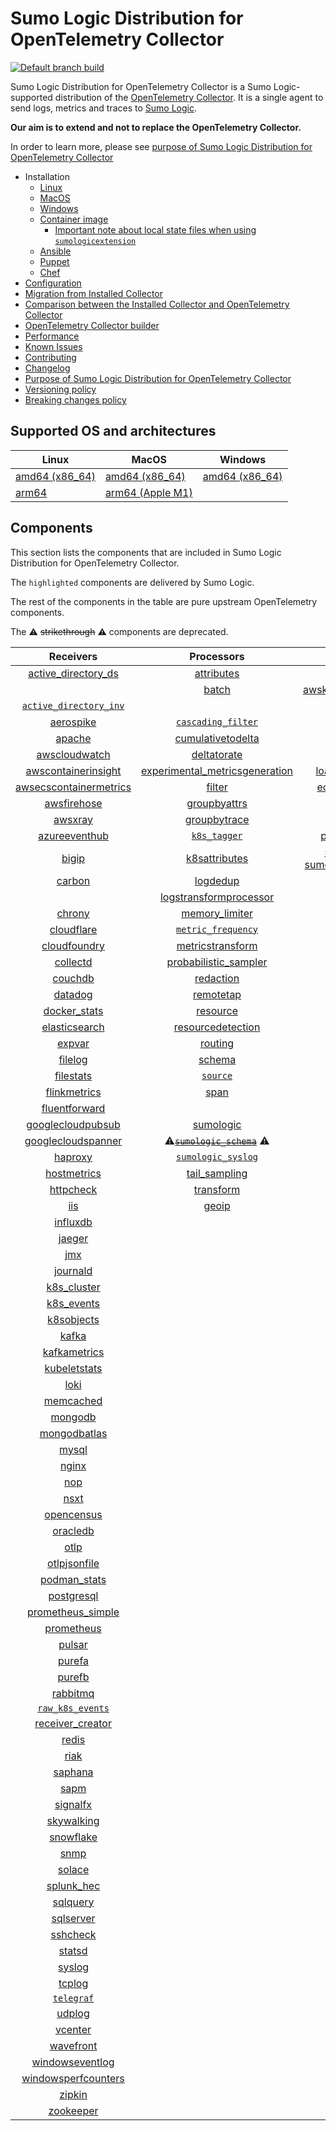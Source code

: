 # Sumo Logic Distribution for OpenTelemetry Collector

[![Default branch build](https://github.com/SumoLogic/sumologic-otel-collector/actions/workflows/dev_builds.yml/badge.svg)](https://github.com/SumoLogic/sumologic-otel-collector/actions/workflows/dev_builds.yml)

Sumo Logic Distribution for OpenTelemetry Collector is a Sumo Logic-supported distribution of the [OpenTelemetry Collector][otc_link].
It is a single agent to send logs, metrics and traces to [Sumo Logic][sumologic].

**Our aim is to extend and not to replace the OpenTelemetry Collector.**

In order to learn more, please see [purpose of Sumo Logic Distribution for OpenTelemetry Collector][purpose]

- Installation
  - [Linux][linux_installation]
  - [MacOS][macos_installation]
  - [Windows][windows_installation]
  - [Container image](/docs/installation.md#container-image)
    - [Important note about local state files when using `sumologicextension`](/docs/installation.md#important-note-about-local-state-files-when-using-sumologicextension)
  - [Ansible](/docs/installation.md#ansible)
  - [Puppet](/docs/installation.md#puppet)
  - [Chef](/docs/installation.md#chef)
- [Configuration](docs/configuration.md)
- [Migration from Installed Collector](docs/migration.md)
- [Comparison between the Installed Collector and OpenTelemetry Collector](docs/comparison.md)
- [OpenTelemetry Collector builder](./otelcolbuilder/README.md)
- [Performance]
- [Known Issues]
- [Contributing](./CONTRIBUTING.md)
- [Changelog](./CHANGELOG.md)
- [Purpose of Sumo Logic Distribution for OpenTelemetry Collector][purpose]
- [Versioning policy][versioning]
- [Breaking changes policy][breaking]

## Supported OS and architectures

| Linux                         | MacOS                         | Windows                     |
| ----------------------------- | ----------------------------- | --------------------------- |
| [amd64 (x86_64)][linux_amd64] | [amd64 (x86_64)][mac_amd64]   | [amd64 (x86_64)][win_amd64] |
| [arm64][linux_arm64]          | [arm64 (Apple M1)][mac_arm64] |                             |

## Components

This section lists the components that are included in Sumo Logic Distribution for OpenTelemetry Collector.

The `highlighted` components are delivered by Sumo Logic.

The rest of the components in the table are pure upstream OpenTelemetry components.

The ⚠️ ~~strikethrough~~ ⚠️ components are deprecated.

|                        Receivers                         |                          Processors                          |               Exporters                |                 Extensions                  |             Connectors              |
| :------------------------------------------------------: | :----------------------------------------------------------: | :------------------------------------: | :-----------------------------------------: | :---------------------------------: |
|     [active_directory_ds][activedirectorydsreceiver]     |              [attributes][attributesprocessor]               |         [awss3][awss3exporter]         |       [asapclient][asapauthextension]       |     [forward][forwardconnector]     |
|                                                          |                   [batch][batchprocessor]                    |          [awskinesisexporter]          |                                             |                                     |
|   [`active_directory_inv`][activedirectoryinvreceiver]   |                                                              |        [carbon][carbonexporter]        |                 [awsproxy]                  |       [count][countconnector]       |
|              [aerospike][aerospikereceiver]              |        [`cascading_filter`][cascadingfilterprocessor]        |         [debug][debugexporter]         |       [basicauth][basicauthextension]       |  [exceptions][exceptionsconnector]  |
|                 [apache][apachereceiver]                 |       [cumulativetodelta][cumulativetodeltaprocessor]        |          [file][fileexporter]          | [bearertokenauth][bearertokenauthextension] |    [failover][failoverconnector]    |
|          [awscloudwatch][awscloudwatchreceiver]          |             [deltatorate][deltatorateprocessor]              |         [kafka][kafkaexporter]         |           [db_storage][dbstorage]           |  [roundrobin][roundrobinconnector]  |
|    [awscontainerinsight][awscontainerinsightreceiver]    | [experimental_metricsgeneration][metricsgenerationprocessor] | [loadbalancing][loadbalancingexporter] |      [docker_observer][dockerobserver]      |     [routing][routingconnector]     |
| [awsecscontainermetrics][awsecscontainermetricsreceiver] |                  [filter][filterprocessor]                   |      [ecs_observer][ecsobserver]       |    [servicegraph][servicegraphconnector]    |                                     |
|            [awsfirehose][awsfirehosereceiver]            |            [groupbyattrs][groupbyattrsprocessor]             |          [otlp][otlpexporter]          |    [ecs_task_observer][ecstaskobserver]     | [spanmetrics][spanmetricsconnector] |
|                [awsxray][awsxrayreceiver]                |            [groupbytrace][groupbytraceprocessor]             |      [otlphttp][otlphttpexporter]      |         [file_storage][filestorage]         |                                     |
|          [azureeventhub][azureeventhubreceiver]          |                 [`k8s_tagger`][k8sprocessor]                 |    [prometheus][prometheusexporter]    |   [headerssetter][headerssetterextension]   |                                     |
|                  [bigip][bigipreceiver]                  |           [k8sattributes][k8sattributesprocessor]            |    [sumologic] [sumologicexporter]     |    [health_check][healthcheckextension]     |                                     |
|                 [carbon][carbonreceiver]                 |                [logdedup][logdedupprocessor]                 |        [syslog][syslogexporter]        |        [host_observer][hostobserver]        |                                     |
|                                                          |       [logstransformprocessor][logstransformprocessor]       |                                        |                                             |                                     |
|                 [chrony][chronyreceiver]                 |           [memory_limiter][memorylimiterprocessor]           |           [nop][nopexporter]           |       [http_forwarder][httpforwarder]       |                                     |
|             [cloudflare][cloudflarereceiver]             |        [`metric_frequency`][metricfrequencyprocessor]        |                                        |           [jaegerremotesampling]            |                                     |
|           [cloudfoundry][cloudfoundryreceiver]           |        [metricstransform][metricstransformprocessor]         |                                        |         [k8s_observer][k8sobserver]         |                                     |
|               [collectd][collectdreceiver]               |    [probabilistic_sampler][probabilisticsamplerprocessor]    |                                        |                                             |                                     |
|                [couchdb][couchdbreceiver]                |               [redaction][redactionprocessor]                |                                        |  [oauth2client][oauth2clientauthextension]  |                                     |
|                [datadog][datadogreceiver]                |               [remotetap][remotetapprocessor]                |                                        |          [oidc][oidcauthextension]          |                                     |
|           [docker_stats][dockerstatsreceiver]            |                [resource][resourceprocessor]                 |                                        |           [pprof][pprofextension]           |                                     |
|          [elasticsearch][elasticsearchreceiver]          |       [resourcedetection][resourcedetectionprocessor]        |                                        |       [sigv4auth][sigv4authextension]       |                                     |
|                 [expvar][expvarreceiver]                 |                 [routing][routingprocessor]                  |                                        |      [`sumologic`][sumologicextension]      |                                     |
|                [filelog][filelogreceiver]                |                  [schema][schemaprocessor]                   |                                        |          [zpages][zpagesextension]          |                                     |
|              [filestats][filestatsreceiver]              |                 [`source`][sourceprocessor]                  |                                        |                                             |                                     |
|           [flinkmetrics][flinkmetricsreceiver]           |                    [span][spanprocessor]                     |                                        |                                             |                                     |
|          [fluentforward][fluentforwardreceiver]          |                                                              |                                        |                                             |                                     |
|      [googlecloudpubsub][googlecloudpubsubreceiver]      |               [sumologic][sumologicprocessor]                |                                        |                                             |                                     |
|     [googlecloudspanner][googlecloudspannerreceiver]     |   ⚠️~~[`sumologic_schema`][sumologicschemaprocessor]~~ ⚠️    |                                        |                                             |                                     |
|                [haproxy][haproxyreceiver]                |        [`sumologic_syslog`][sumologicsyslogprocessor]        |                                        |                                             |                                     |
|            [hostmetrics][hostmetricsreceiver]            |            [tail_sampling][tailsamplingprocessor]            |                                        |                                             |                                     |
|              [httpcheck][httpcheckreceiver]              |               [transform][transformprocessor]                |                                        |                                             |                                     |
|                    [iis][iisreceiver]                    |                   [geoip][geoipprocessor]                    |                                        |                                             |                                     |
|               [influxdb][influxdbreceiver]               |                                                              |                                        |                                             |                                     |
|                 [jaeger][jaegerreceiver]                 |                                                              |                                        |                                             |                                     |
|                    [jmx][jmxreceiver]                    |                                                              |                                        |                                             |                                     |
|               [journald][journaldreceiver]               |                                                              |                                        |                                             |                                     |
|            [k8s_cluster][k8sclusterreceiver]             |                                                              |                                        |                                             |                                     |
|             [k8s_events][k8seventsreceiver]              |                                                              |                                        |                                             |                                     |
|             [k8sobjects][k8sobjectsreceiver]             |                                                              |                                        |                                             |                                     |
|                  [kafka][kafkareceiver]                  |                                                              |                                        |                                             |                                     |
|           [kafkametrics][kafkametricsreceiver]           |                                                              |                                        |                                             |                                     |
|           [kubeletstats][kubeletstatsreceiver]           |                                                              |                                        |                                             |                                     |
|                   [loki][lokireceiver]                   |                                                              |                                        |                                             |                                     |
|              [memcached][memcachedreceiver]              |                                                              |                                        |                                             |                                     |
|                [mongodb][mongodbreceiver]                |                                                              |                                        |                                             |                                     |
|           [mongodbatlas][mongodbatlasreceiver]           |                                                              |                                        |                                             |                                     |
|                  [mysql][mysqlreceiver]                  |                                                              |                                        |                                             |                                     |
|                  [nginx][nginxreceiver]                  |                                                              |                                        |                                             |                                     |
|                    [nop][nopreceiver]                    |                                                              |                                        |                                             |                                     |
|                   [nsxt][nsxtreceiver]                   |                                                              |                                        |                                             |                                     |
|             [opencensus][opencensusreceiver]             |                                                              |                                        |                                             |                                     |
|               [oracledb][oracledbreceiver]               |                                                              |                                        |                                             |                                     |
|                   [otlp][otlpreceiver]                   |                                                              |                                        |                                             |                                     |
|           [otlpjsonfile][otlpjsonfilereceiver]           |                                                              |                                        |                                             |                                     |
|              [podman_stats][podmanreceiver]              |                                                              |                                        |                                             |                                     |
|             [postgresql][postgresqlreceiver]             |                                                              |                                        |                                             |                                     |
|      [prometheus_simple][simpleprometheusreceiver]       |                                                              |                                        |                                             |                                     |
|             [prometheus][prometheusreceiver]             |                                                              |                                        |                                             |                                     |
|                 [pulsar][pulsarreceiver]                 |                                                              |                                        |                                             |                                     |
|                 [purefa][purefareceiver]                 |                                                              |                                        |                                             |                                     |
|                 [purefb][purefbreceiver]                 |                                                              |                                        |                                             |                                     |
|               [rabbitmq][rabbitmqreceiver]               |                                                              |                                        |                                             |                                     |
|         [`raw_k8s_events`][rawk8seventsreceiver]         |                                                              |                                        |                                             |                                     |
|           [receiver_creator][receivercreator]            |                                                              |                                        |                                             |                                     |
|                  [redis][redisreceiver]                  |                                                              |                                        |                                             |                                     |
|                   [riak][riakreceiver]                   |                                                              |                                        |                                             |                                     |
|                [saphana][saphanareceiver]                |                                                              |                                        |                                             |                                     |
|                   [sapm][sapmreceiver]                   |                                                              |                                        |                                             |                                     |
|               [signalfx][signalfxreceiver]               |                                                              |                                        |                                             |                                     |
|             [skywalking][skywalkingreceiver]             |                                                              |                                        |                                             |                                     |
|              [snowflake][snowflakereceiver]              |                                                              |                                        |                                             |                                     |
|                   [snmp][snmpreceiver]                   |                                                              |                                        |                                             |                                     |
|                 [solace][solacereceiver]                 |                                                              |                                        |                                             |                                     |
|             [splunk_hec][splunkhecreceiver]              |                                                              |                                        |                                             |                                     |
|               [sqlquery][sqlqueryreceiver]               |                                                              |                                        |                                             |                                     |
|              [sqlserver][sqlserverreceiver]              |                                                              |                                        |                                             |                                     |
|               [sshcheck][sshcheckreceiver]               |                                                              |                                        |                                             |                                     |
|                 [statsd][statsdreceiver]                 |                                                              |                                        |                                             |                                     |
|                 [syslog][syslogreceiver]                 |                                                              |                                        |                                             |                                     |
|                 [tcplog][tcplogreceiver]                 |                                                              |                                        |                                             |                                     |
|              [`telegraf`][telegrafreceiver]              |                                                              |                                        |                                             |                                     |
|                 [udplog][udplogreceiver]                 |                                                              |                                        |                                             |                                     |
|                [vcenter][vcenterreceiver]                |                                                              |                                        |                                             |                                     |
|              [wavefront][wavefrontreceiver]              |                                                              |                                        |                                             |                                     |
|        [windowseventlog][windowseventlogreceiver]        |                                                              |                                        |                                             |                                     |
|    [windowsperfcounters][windowsperfcountersreceiver]    |                                                              |                                        |                                             |                                     |
|                 [zipkin][zipkinreceiver]                 |                                                              |                                        |                                             |                                     |
|              [zookeeper][zookeeperreceiver]              |                                                              |                                        |                                             |                                     |

[otc_link]: https://github.com/open-telemetry/opentelemetry-collector
[sumologic]: https://www.sumologic.com
[linux_installation]: https://help.sumologic.com/docs/send-data/opentelemetry-collector/install-collector-linux/
[macos_installation]: https://help.sumologic.com/docs/send-data/opentelemetry-collector/install-collector-macos/
[windows_installation]: https://help.sumologic.com/docs/send-data/opentelemetry-collector/install-collector-windows/
[performance]: https://help.sumologic.com/docs/send-data/opentelemetry-collector/#performance
[known issues]: https://help.sumologic.com/docs/send-data/opentelemetry-collector/troubleshooting-faq/#known-issues
[purpose]: https://help.sumologic.com/docs/send-data/opentelemetry-collector/sumo-logic-opentelemetry-vs-opentelemetry-upstream-relationship/
[versioning]: https://help.sumologic.com/docs/send-data/opentelemetry-collector/sumo-logic-opentelemetry-vs-opentelemetry-upstream-relationship/#versioning-policy
[breaking]: https://help.sumologic.com/docs/send-data/opentelemetry-collector/sumo-logic-opentelemetry-vs-opentelemetry-upstream-relationship/#versioning-policy
[linux_amd64]: ./docs/installation.md#linux-on-amd64-x86-64
[linux_arm64]: ./docs/installation.md#linux-on-arm64
[mac_amd64]: ./docs/installation.md#macos-on-amd64-x86-64
[mac_arm64]: ./docs/installation.md#macos-on-arm64-apple-m1-x86-64
[win_amd64]: ./docs/installation.md#windows
[activedirectorydsreceiver]: https://github.com/open-telemetry/opentelemetry-collector-contrib/tree/v0.130.0/receiver/activedirectorydsreceiver
[activedirectoryinvreceiver]: ./pkg/receiver/activedirectoryinvreceiver
[aerospikereceiver]: https://github.com/open-telemetry/opentelemetry-collector-contrib/tree/v0.130.0/receiver/aerospikereceiver
[apachereceiver]: https://github.com/open-telemetry/opentelemetry-collector-contrib/tree/v0.130.0/receiver/apachereceiver
[awscloudwatchreceiver]: https://github.com/open-telemetry/opentelemetry-collector-contrib/tree/v0.130.0/receiver/awscloudwatchreceiver
[awscontainerinsightreceiver]: https://github.com/open-telemetry/opentelemetry-collector-contrib/tree/v0.130.0/receiver/awscontainerinsightreceiver
[awsecscontainermetricsreceiver]: https://github.com/open-telemetry/opentelemetry-collector-contrib/tree/v0.130.0/receiver/awsecscontainermetricsreceiver
[awsfirehosereceiver]: https://github.com/open-telemetry/opentelemetry-collector-contrib/tree/v0.130.0/receiver/awsfirehosereceiver
[awsxrayreceiver]: https://github.com/open-telemetry/opentelemetry-collector-contrib/tree/v0.130.0/receiver/awsxrayreceiver
[azureeventhubreceiver]: https://github.com/open-telemetry/opentelemetry-collector-contrib/tree/v0.130.0/receiver/azureeventhubreceiver
[bigipreceiver]: https://github.com/open-telemetry/opentelemetry-collector-contrib/tree/v0.130.0/receiver/bigipreceiver
[carbonreceiver]: https://github.com/open-telemetry/opentelemetry-collector-contrib/tree/v0.130.0/receiver/carbonreceiver
[chronyreceiver]: https://github.com/open-telemetry/opentelemetry-collector-contrib/tree/v0.130.0/receiver/chronyreceiver
[cloudfoundryreceiver]: https://github.com/open-telemetry/opentelemetry-collector-contrib/tree/v0.130.0/receiver/cloudfoundryreceiver
[cloudflarereceiver]: https://github.com/open-telemetry/opentelemetry-collector-contrib/tree/v0.130.0/receiver/cloudflarereceiver
[collectdreceiver]: https://github.com/open-telemetry/opentelemetry-collector-contrib/tree/v0.130.0/receiver/collectdreceiver
[couchdbreceiver]: https://github.com/open-telemetry/opentelemetry-collector-contrib/tree/v0.130.0/receiver/couchdbreceiver
[datadogreceiver]: https://github.com/open-telemetry/opentelemetry-collector-contrib/tree/v0.130.0/receiver/datadogreceiver
[dockerstatsreceiver]: https://github.com/open-telemetry/opentelemetry-collector-contrib/tree/v0.130.0/receiver/dockerstatsreceiver
[elasticsearchreceiver]: https://github.com/open-telemetry/opentelemetry-collector-contrib/tree/v0.130.0/receiver/elasticsearchreceiver
[expvarreceiver]: https://github.com/open-telemetry/opentelemetry-collector-contrib/tree/v0.130.0/receiver/expvarreceiver
[filelogreceiver]: https://github.com/open-telemetry/opentelemetry-collector-contrib/tree/v0.130.0/receiver/filelogreceiver
[filestatsreceiver]: https://github.com/open-telemetry/opentelemetry-collector-contrib/tree/v0.130.0/receiver/filestatsreceiver
[flinkmetricsreceiver]: https://github.com/open-telemetry/opentelemetry-collector-contrib/tree/v0.130.0/receiver/flinkmetricsreceiver
[fluentforwardreceiver]: https://github.com/open-telemetry/opentelemetry-collector-contrib/tree/v0.130.0/receiver/fluentforwardreceiver
[googlecloudpubsubreceiver]: https://github.com/open-telemetry/opentelemetry-collector-contrib/tree/v0.130.0/receiver/googlecloudpubsubreceiver
[googlecloudspannerreceiver]: https://github.com/open-telemetry/opentelemetry-collector-contrib/tree/v0.130.0/receiver/googlecloudspannerreceiver
[haproxyreceiver]: https://github.com/open-telemetry/opentelemetry-collector-contrib/tree/v0.130.0/receiver/haproxyreceiver
[hostmetricsreceiver]: https://github.com/open-telemetry/opentelemetry-collector-contrib/tree/v0.130.0/receiver/hostmetricsreceiver
[httpcheckreceiver]: https://github.com/open-telemetry/opentelemetry-collector-contrib/tree/v0.130.0/receiver/httpcheckreceiver
[iisreceiver]: https://github.com/open-telemetry/opentelemetry-collector-contrib/tree/v0.130.0/receiver/iisreceiver
[influxdbreceiver]: https://github.com/open-telemetry/opentelemetry-collector-contrib/tree/v0.130.0/receiver/influxdbreceiver
[jaegerreceiver]: https://github.com/open-telemetry/opentelemetry-collector-contrib/tree/v0.130.0/receiver/jaegerreceiver
[jmxreceiver]: https://github.com/open-telemetry/opentelemetry-collector-contrib/tree/v0.130.0/receiver/jmxreceiver
[journaldreceiver]: https://github.com/open-telemetry/opentelemetry-collector-contrib/tree/v0.130.0/receiver/journaldreceiver
[k8sclusterreceiver]: https://github.com/open-telemetry/opentelemetry-collector-contrib/tree/v0.130.0/receiver/k8sclusterreceiver
[k8seventsreceiver]: https://github.com/open-telemetry/opentelemetry-collector-contrib/tree/v0.130.0/receiver/k8seventsreceiver
[k8sobjectsreceiver]: https://github.com/open-telemetry/opentelemetry-collector-contrib/tree/v0.130.0/receiver/k8sobjectsreceiver
[kafkareceiver]: https://github.com/open-telemetry/opentelemetry-collector-contrib/tree/v0.130.0/receiver/kafkareceiver
[kafkametricsreceiver]: https://github.com/open-telemetry/opentelemetry-collector-contrib/tree/v0.130.0/receiver/kafkametricsreceiver
[kubeletstatsreceiver]: https://github.com/open-telemetry/opentelemetry-collector-contrib/tree/v0.130.0/receiver/kubeletstatsreceiver
[lokireceiver]: https://github.com/open-telemetry/opentelemetry-collector-contrib/tree/v0.130.0/receiver/lokireceiver
[memcachedreceiver]: https://github.com/open-telemetry/opentelemetry-collector-contrib/tree/v0.130.0/receiver/memcachedreceiver
[mongodbreceiver]: https://github.com/open-telemetry/opentelemetry-collector-contrib/tree/v0.130.0/receiver/mongodbreceiver
[mongodbatlasreceiver]: https://github.com/open-telemetry/opentelemetry-collector-contrib/tree/v0.130.0/receiver/mongodbatlasreceiver
[mysqlreceiver]: https://github.com/open-telemetry/opentelemetry-collector-contrib/tree/v0.130.0/receiver/mysqlreceiver
[nginxreceiver]: https://github.com/open-telemetry/opentelemetry-collector-contrib/tree/v0.130.0/receiver/nginxreceiver
[nopreceiver]: https://github.com/open-telemetry/opentelemetry-collector/tree/v0.130.0/receiver/nopreceiver
[nsxtreceiver]: https://github.com/open-telemetry/opentelemetry-collector-contrib/tree/v0.130.0/receiver/nsxtreceiver
[opencensusreceiver]: https://github.com/open-telemetry/opentelemetry-collector-contrib/tree/v0.130.0/receiver/opencensusreceiver
[oracledbreceiver]: https://github.com/open-telemetry/opentelemetry-collector-contrib/tree/v0.130.0/receiver/oracledbreceiver
[otlpreceiver]: https://github.com/open-telemetry/opentelemetry-collector/tree/v0.130.0/receiver/otlpreceiver
[otlpjsonfilereceiver]: https://github.com/open-telemetry/opentelemetry-collector-contrib/tree/v0.130.0/receiver/otlpjsonfilereceiver
[podmanreceiver]: https://github.com/open-telemetry/opentelemetry-collector-contrib/tree/v0.130.0/receiver/podmanreceiver
[postgresqlreceiver]: https://github.com/open-telemetry/opentelemetry-collector-contrib/tree/v0.130.0/receiver/postgresqlreceiver
[simpleprometheusreceiver]: https://github.com/open-telemetry/opentelemetry-collector-contrib/tree/v0.130.0/receiver/simpleprometheusreceiver
[prometheusreceiver]: https://github.com/open-telemetry/opentelemetry-collector-contrib/tree/v0.130.0/receiver/prometheusreceiver
[pulsarreceiver]: https://github.com/open-telemetry/opentelemetry-collector-contrib/tree/v0.130.0/receiver/pulsarreceiver
[purefareceiver]: https://github.com/open-telemetry/opentelemetry-collector-contrib/tree/v0.130.0/receiver/purefareceiver
[purefbreceiver]: https://github.com/open-telemetry/opentelemetry-collector-contrib/tree/v0.130.0/receiver/purefbreceiver
[rabbitmqreceiver]: https://github.com/open-telemetry/opentelemetry-collector-contrib/tree/v0.130.0/receiver/rabbitmqreceiver
[rawk8seventsreceiver]: ./pkg/receiver/rawk8seventsreceiver
[receivercreator]: https://github.com/open-telemetry/opentelemetry-collector-contrib/tree/v0.130.0/receiver/receivercreator
[redisreceiver]: https://github.com/open-telemetry/opentelemetry-collector-contrib/tree/v0.130.0/receiver/redisreceiver
[riakreceiver]: https://github.com/open-telemetry/opentelemetry-collector-contrib/tree/v0.130.0/receiver/riakreceiver
[saphanareceiver]: https://github.com/open-telemetry/opentelemetry-collector-contrib/tree/v0.130.0/receiver/saphanareceiver
[sapmreceiver]: https://github.com/open-telemetry/opentelemetry-collector-contrib/tree/v0.130.0/receiver/sapmreceiver
[signalfxreceiver]: https://github.com/open-telemetry/opentelemetry-collector-contrib/tree/v0.130.0/receiver/signalfxreceiver
[skywalkingreceiver]: https://github.com/open-telemetry/opentelemetry-collector-contrib/tree/v0.130.0/receiver/skywalkingreceiver
[snmpreceiver]: https://github.com/open-telemetry/opentelemetry-collector-contrib/tree/v0.130.0/receiver/snmpreceiver
[snowflakereceiver]: https://github.com/open-telemetry/opentelemetry-collector-contrib/tree/v0.130.0/receiver/snowflakereceiver
[solacereceiver]: https://github.com/open-telemetry/opentelemetry-collector-contrib/tree/v0.130.0/receiver/solacereceiver
[splunkhecreceiver]: https://github.com/open-telemetry/opentelemetry-collector-contrib/tree/v0.130.0/receiver/splunkhecreceiver
[sqlqueryreceiver]: https://github.com/open-telemetry/opentelemetry-collector-contrib/tree/v0.130.0/receiver/sqlqueryreceiver
[sqlserverreceiver]: https://github.com/open-telemetry/opentelemetry-collector-contrib/tree/v0.130.0/receiver/sqlserverreceiver
[sshcheckreceiver]: https://github.com/open-telemetry/opentelemetry-collector-contrib/tree/v0.130.0/receiver/sshcheckreceiver
[statsdreceiver]: https://github.com/open-telemetry/opentelemetry-collector-contrib/tree/v0.130.0/receiver/statsdreceiver
[syslogreceiver]: https://github.com/open-telemetry/opentelemetry-collector-contrib/tree/v0.130.0/receiver/syslogreceiver
[tcplogreceiver]: https://github.com/open-telemetry/opentelemetry-collector-contrib/tree/v0.130.0/receiver/tcplogreceiver
[telegrafreceiver]: ./pkg/receiver/telegrafreceiver
[udplogreceiver]: https://github.com/open-telemetry/opentelemetry-collector-contrib/tree/v0.130.0/receiver/udplogreceiver
[vcenterreceiver]: https://github.com/open-telemetry/opentelemetry-collector-contrib/tree/v0.130.0/receiver/vcenterreceiver
[wavefrontreceiver]: https://github.com/open-telemetry/opentelemetry-collector-contrib/tree/v0.130.0/receiver/wavefrontreceiver
[windowseventlogreceiver]: https://github.com/open-telemetry/opentelemetry-collector-contrib/tree/v0.130.0/receiver/windowseventlogreceiver
[windowsperfcountersreceiver]: https://github.com/open-telemetry/opentelemetry-collector-contrib/tree/v0.130.0/receiver/windowsperfcountersreceiver
[zipkinreceiver]: https://github.com/open-telemetry/opentelemetry-collector-contrib/tree/v0.130.0/receiver/zipkinreceiver
[zookeeperreceiver]: https://github.com/open-telemetry/opentelemetry-collector-contrib/tree/v0.130.0/receiver/zookeeperreceiver
[attributesprocessor]: https://github.com/open-telemetry/opentelemetry-collector-contrib/tree/v0.130.0/processor/attributesprocessor
[batchprocessor]: https://github.com/open-telemetry/opentelemetry-collector/tree/v0.130.0/processor/batchprocessor
[cascadingfilterprocessor]: ./pkg/processor/cascadingfilterprocessor
[cumulativetodeltaprocessor]: https://github.com/open-telemetry/opentelemetry-collector-contrib/tree/v0.130.0/processor/cumulativetodeltaprocessor
[deltatorateprocessor]: https://github.com/open-telemetry/opentelemetry-collector-contrib/tree/v0.130.0/processor/deltatorateprocessor
[metricsgenerationprocessor]: https://github.com/open-telemetry/opentelemetry-collector-contrib/tree/v0.130.0/processor/metricsgenerationprocessor
[filterprocessor]: https://github.com/open-telemetry/opentelemetry-collector-contrib/tree/v0.130.0/processor/filterprocessor
[groupbyattrsprocessor]: https://github.com/open-telemetry/opentelemetry-collector-contrib/tree/v0.130.0/processor/groupbyattrsprocessor
[groupbytraceprocessor]: https://github.com/open-telemetry/opentelemetry-collector-contrib/tree/v0.130.0/processor/groupbytraceprocessor
[k8sprocessor]: ./pkg/processor/k8sprocessor
[k8sattributesprocessor]: https://github.com/open-telemetry/opentelemetry-collector-contrib/tree/v0.130.0/processor/k8sattributesprocessor
[logdedupprocessor]: https://github.com/open-telemetry/opentelemetry-collector-contrib/tree/v0.130.0/processor/logdedupprocessor
[logstransformprocessor]: https://github.com/open-telemetry/opentelemetry-collector-contrib/tree/v0.130.0/processor/logstransformprocessor
[memorylimiterprocessor]: https://github.com/open-telemetry/opentelemetry-collector/tree/v0.130.0/processor/memorylimiterprocessor
[metricfrequencyprocessor]: ./pkg/processor/metricfrequencyprocessor
[metricstransformprocessor]: https://github.com/open-telemetry/opentelemetry-collector-contrib/tree/v0.130.0/processor/metricstransformprocessor
[probabilisticsamplerprocessor]: https://github.com/open-telemetry/opentelemetry-collector-contrib/tree/v0.130.0/processor/probabilisticsamplerprocessor
[redactionprocessor]: https://github.com/open-telemetry/opentelemetry-collector-contrib/tree/v0.130.0/processor/redactionprocessor
[remotetapprocessor]: https://github.com/open-telemetry/opentelemetry-collector-contrib/tree/v0.130.0/processor/remotetapprocessor
[resourceprocessor]: https://github.com/open-telemetry/opentelemetry-collector-contrib/tree/v0.130.0/processor/resourceprocessor
[resourcedetectionprocessor]: https://github.com/open-telemetry/opentelemetry-collector-contrib/tree/v0.130.0/processor/resourcedetectionprocessor
[routingprocessor]: https://github.com/open-telemetry/opentelemetry-collector-contrib/tree/v0.130.0/processor/routingprocessor
[schemaprocessor]: https://github.com/open-telemetry/opentelemetry-collector-contrib/tree/v0.130.0/processor/schemaprocessor
[sourceprocessor]: ./pkg/processor/sourceprocessor
[spanprocessor]: https://github.com/open-telemetry/opentelemetry-collector-contrib/tree/v0.130.0/processor/spanprocessor
[sumologicprocessor]: https://github.com/open-telemetry/opentelemetry-collector-contrib/tree/v0.130.0/processor/sumologicprocessor
[sumologicschemaprocessor]: ./pkg/processor/sumologicschemaprocessor
[sumologicsyslogprocessor]: ./pkg/processor/sumologicsyslogprocessor
[tailsamplingprocessor]: https://github.com/open-telemetry/opentelemetry-collector-contrib/tree/v0.130.0/processor/tailsamplingprocessor
[transformprocessor]: https://github.com/open-telemetry/opentelemetry-collector-contrib/tree/v0.130.0/processor/transformprocessor
[awss3exporter]: https://github.com/open-telemetry/opentelemetry-collector-contrib/tree/v0.130.0/exporter/awss3exporter
[awskinesisexporter]: https://github.com/open-telemetry/opentelemetry-collector-contrib/tree/v0.130.0/exporter/awskinesisexporter
[carbonexporter]: https://github.com/open-telemetry/opentelemetry-collector-contrib/tree/v0.130.0/exporter/carbonexporter
[debugexporter]: https://github.com/open-telemetry/opentelemetry-collector/tree/v0.130.0/exporter/debugexporter
[fileexporter]: https://github.com/open-telemetry/opentelemetry-collector-contrib/tree/v0.130.0/exporter/fileexporter
[kafkaexporter]: https://github.com/open-telemetry/opentelemetry-collector-contrib/tree/v0.130.0/exporter/kafkaexporter
[loadbalancingexporter]: https://github.com/open-telemetry/opentelemetry-collector-contrib/tree/v0.130.0/exporter/loadbalancingexporter
[nopexporter]: https://github.com/open-telemetry/opentelemetry-collector/tree/v0.130.0/exporter/nopexporter
[otlpexporter]: https://github.com/open-telemetry/opentelemetry-collector/tree/v0.130.0/exporter/otlpexporter
[otlphttpexporter]: https://github.com/open-telemetry/opentelemetry-collector/tree/v0.130.0/exporter/otlphttpexporter
[prometheusexporter]: https://github.com/open-telemetry/opentelemetry-collector-contrib/tree/v0.130.0/exporter/prometheusexporter
[sumologicexporter]: https://github.com/open-telemetry/opentelemetry-collector-contrib/tree/v0.130.0/exporter/sumologicexporter
[syslogexporter]: https://github.com/open-telemetry/opentelemetry-collector-contrib/tree/v0.130.0/exporter/syslogexporter
[asapauthextension]: https://github.com/open-telemetry/opentelemetry-collector-contrib/tree/v0.130.0/extension/asapauthextension
[awsproxy]: https://github.com/open-telemetry/opentelemetry-collector-contrib/tree/v0.130.0/extension/awsproxy
[basicauthextension]: https://github.com/open-telemetry/opentelemetry-collector-contrib/tree/v0.130.0/extension/basicauthextension
[bearertokenauthextension]: https://github.com/open-telemetry/opentelemetry-collector-contrib/tree/v0.130.0/extension/bearertokenauthextension
[dbstorage]: https://github.com/open-telemetry/opentelemetry-collector-contrib/tree/v0.130.0/extension/storage/dbstorage
[dockerobserver]: https://github.com/open-telemetry/opentelemetry-collector-contrib/tree/v0.130.0/extension/observer/dockerobserver
[ecsobserver]: https://github.com/open-telemetry/opentelemetry-collector-contrib/tree/v0.130.0/extension/observer/ecsobserver
[ecstaskobserver]: https://github.com/open-telemetry/opentelemetry-collector-contrib/tree/v0.130.0/extension/observer/ecstaskobserver
[filestorage]: https://github.com/open-telemetry/opentelemetry-collector-contrib/tree/v0.130.0/extension/storage/filestorage
[headerssetterextension]: https://github.com/open-telemetry/opentelemetry-collector-contrib/tree/v0.130.0/extension/headerssetterextension
[healthcheckextension]: https://github.com/open-telemetry/opentelemetry-collector-contrib/tree/v0.130.0/extension/healthcheckextension
[hostobserver]: https://github.com/open-telemetry/opentelemetry-collector-contrib/tree/v0.130.0/extension/observer/hostobserver
[httpforwarder]: https://github.com/open-telemetry/opentelemetry-collector-contrib/tree/v0.130.0/extension/httpforwarderextension
[jaegerremotesampling]: https://github.com/open-telemetry/opentelemetry-collector-contrib/tree/v0.130.0/extension/jaegerremotesampling
[k8sobserver]: https://github.com/open-telemetry/opentelemetry-collector-contrib/tree/v0.130.0/extension/observer/k8sobserver
[oauth2clientauthextension]: https://github.com/open-telemetry/opentelemetry-collector-contrib/tree/v0.130.0/extension/oauth2clientauthextension
[oidcauthextension]: https://github.com/open-telemetry/opentelemetry-collector-contrib/tree/v0.130.0/extension/oidcauthextension
[pprofextension]: https://github.com/open-telemetry/opentelemetry-collector-contrib/tree/v0.130.0/extension/pprofextension
[sigv4authextension]: https://github.com/open-telemetry/opentelemetry-collector-contrib/tree/v0.130.0/extension/sigv4authextension
[sumologicextension]: https://github.com/open-telemetry/opentelemetry-collector-contrib/tree/v0.130.0/extension/sumologicextension
[zpagesextension]: https://github.com/open-telemetry/opentelemetry-collector/tree/v0.130.0/extension/zpagesextension
[forwardconnector]: https://github.com/open-telemetry/opentelemetry-collector/tree/v0.130.0/connector/forwardconnector
[countconnector]: https://github.com/open-telemetry/opentelemetry-collector-contrib/tree/v0.130.0/connector/countconnector
[failoverconnector]: https://github.com/open-telemetry/opentelemetry-collector-contrib/tree/v0.130.0/connector/failoverconnector
[exceptionsconnector]: https://github.com/open-telemetry/opentelemetry-collector-contrib/tree/v0.130.0/connector/exceptionsconnector
[roundrobinconnector]: https://github.com/open-telemetry/opentelemetry-collector-contrib/tree/v0.130.0/connector/roundrobinconnector
[routingconnector]: https://github.com/open-telemetry/opentelemetry-collector-contrib/tree/v0.130.0/connector/routingconnector
[servicegraphconnector]: https://github.com/open-telemetry/opentelemetry-collector-contrib/tree/v0.130.0/connector/servicegraphconnector
[spanmetricsconnector]: https://github.com/open-telemetry/opentelemetry-collector-contrib/tree/v0.130.0/connector/spanmetricsconnector
[geoipprocessor]: https://github.com/open-telemetry/opentelemetry-collector-contrib/tree/v0.130.0/processor/geoipprocessor

